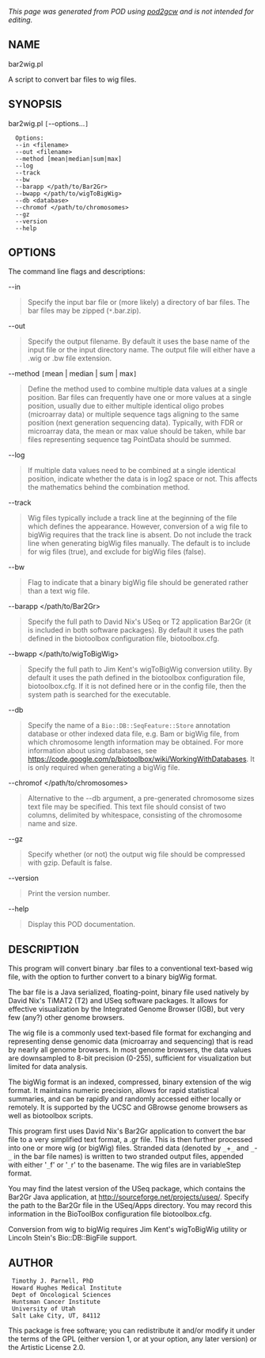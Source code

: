 _This page was generated from POD using [pod2gcw](http://code.google.com/p/pod2gcw) and is not intended for editing._

## NAME ##
bar2wig.pl

A script to convert bar files to wig files.

## SYNOPSIS ##
bar2wig.pl `[`--options...`]` <filename>

```
  Options:
  --in <filename>
  --out <filename> 
  --method [mean|median|sum|max]
  --log
  --track
  --bw
  --barapp </path/to/Bar2Gr>
  --bwapp </path/to/wigToBigWig>
  --db <database>
  --chromof </path/to/chromosomes>
  --gz
  --version
  --help
```
## OPTIONS ##
The command line flags and descriptions:

--in <filename>


> Specify the input bar file or (more likely) a directory of bar files.  The bar files may be zipped (`*`.bar.zip).

> 
--out <filename>


> Specify the output filename. By default it uses the base name of the  input file or the input directory name. The output file will either  have a .wig or .bw file extension.

> 
--method `[`mean | median | sum | max`]`


> Define the method used to combine multiple data values at a single  position. Bar files can frequently have one or more values at a single  position, usually due to either multiple identical oligo probes (microarray  data) or multiple sequence tags aligning to the same position (next  generation sequencing data). Typically, with FDR or microarray data,  the mean or max value should be taken, while bar files representing  sequence tag PointData should be summed.

> 
--log


> If multiple data values need to be combined at a single identical  position, indicate whether the data is in log2 space or not. This  affects the mathematics behind the combination method.

> 
--track


> Wig files typically include a track line at the beginning of the file which  defines the appearance. However, conversion of a wig file to bigWig  requires that the track line is absent. Do not include the track line when  generating bigWig files manually. The default is to include for wig files  (true), and exclude for bigWig files (false).

> 
--bw


> Flag to indicate that a binary bigWig file should be generated rather than  a text wig file.

> 
--barapp </path/to/Bar2Gr>


> Specify the full path to David Nix's USeq or T2 application Bar2Gr (it  is included in both software packages). By default it uses the path  defined in the biotoolbox configuration file, biotoolbox.cfg.

> 
--bwapp </path/to/wigToBigWig>


> Specify the full path to Jim Kent's wigToBigWig conversion utility. By  default it uses the path defined in the biotoolbox configuration file,  biotoolbox.cfg. If it is not defined here or in the config file, then  the system path is searched for the executable.

> 
--db <database>


> Specify the name of a `Bio::DB::SeqFeature::Store` annotation database  or other indexed data file, e.g. Bam or bigWig file, from which chromosome  length information may be obtained. For more information about using databases,  see <https://code.google.com/p/biotoolbox/wiki/WorkingWithDatabases>. It  is only required when generating a bigWig file.

> 
--chromof </path/to/chromosomes>


> Alternative to the --db argument, a pre-generated chromosome sizes text  file may be specified. This text file should consist of two columns,  delimited by whitespace, consisting of the chromosome name and size.

> 
--gz


> Specify whether (or not) the output wig file should be compressed with gzip. Default is false.

> 
--version


> Print the version number.

> 
--help


> Display this POD documentation.

> 
## DESCRIPTION ##
This program will convert binary .bar files to a conventional  text-based wig file, with the option to further convert to a binary  bigWig format.

The bar file is a Java serialized, floating-point, binary file used natively by David Nix's TiMAT2 (T2) and USeq software packages. It allows for effective visualization by the Integrated Genome Browser (IGB), but very few (any?) other genome browsers.

The wig file is a commonly used text-based file format for exchanging and  representing dense genomic data (microarray and sequencing) that is read  by nearly all genome browsers. In most genome browsers, the data values are  downsampled to 8-bit precision (0-255), sufficient for visualization but  limited for data analysis.

The bigWig format is an indexed, compressed, binary extension of the wig format. It maintains numeric precision, allows for rapid statistical summaries, and can be rapidly and randomly accessed either locally or remotely. It is supported by the UCSC and GBrowse genome browsers as well  as biotoolbox scripts.

This program first uses David Nix's Bar2Gr application to convert the bar  file to a very simplified text format, a .gr file. This is then further  processed into one or more wig (or bigWig) files. Stranded data (denoted  by `_`+`_` and `_`-`_` in the bar file names) is written to two stranded output  files, appended with either '`_`f' or '`_`r' to the basename. The wig files  are in variableStep format.

You may find the latest version of the USeq package, which contains the  Bar2Gr Java application, at http://sourceforge.net/projects/useq/. Specify  the path to the Bar2Gr file in the USeq/Apps directory. You may record this information in the BioToolBox configuration file biotoolbox.cfg.

Conversion from wig to bigWig requires Jim Kent's wigToBigWig utility or  Lincoln Stein's Bio::DB::BigFile support.

## AUTHOR ##
```
 Timothy J. Parnell, PhD
 Howard Hughes Medical Institute
 Dept of Oncological Sciences
 Huntsman Cancer Institute
 University of Utah
 Salt Lake City, UT, 84112
```
This package is free software; you can redistribute it and/or modify it under the terms of the GPL (either version 1, or at your option, any later version) or the Artistic License 2.0.
